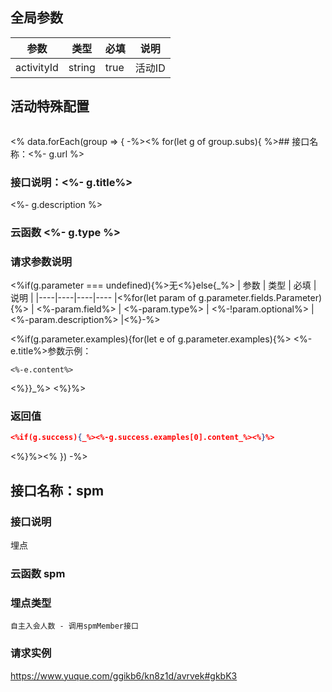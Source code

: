 ## 全局参数

| 参数   | 类型   | 必填 | 说明   |
| --- |--- |--- | --- |
|activityId|string|true|活动ID|

## 活动特殊配置

```json

```

<% data.forEach(group => { -%><% for(let g of group.subs){ %>## 接口名称：<%- g.url %>

### 接口说明：<%- g.title%>

<%- g.description %>

### 云函数 <%- g.type %>

### 请求参数说明

<%if(g.parameter === undefined){%>无<%}else{_%>
| 参数 | 类型 | 必填 | 说明 | 
|----|----|----|---- |<%for(let param of g.parameter.fields.Parameter){%>
| <%-param.field%> | <%-param.type%> | <%-!param.optional%> | <%-param.description%> |<%}-%>

<%if(g.parameter.examples){for(let e of g.parameter.examples){%>
<%-e.title%>参数示例：
```<%-e.type%>
<%-e.content%>
```
<%}}_%>
<%}%>
### 返回值

```json
<%if(g.success){_%><%-g.success.examples[0].content_%><%}%>
```

<%}%><% }) -%>
## 接口名称：spm

### 接口说明

埋点

### 云函数 spm

### 埋点类型

```
自主入会人数 - 调用spmMember接口
```

### 请求实例

https://www.yuque.com/ggikb6/kn8z1d/avrvek#gkbK3
